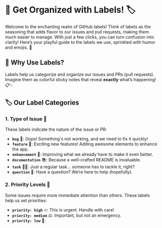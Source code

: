 
# 🎨 **Get Organized with Labels!** 🏷️

Welcome to the enchanting realm of GitHub labels! Think of labels as the seasoning that adds flavor to our issues and pull requests, making them much easier to manage. With just a few clicks, you can turn confusion into clarity! Here’s your playful guide to the labels we use, sprinkled with humor and emojis. 💫

## 🎯 **Why Use Labels?**

Labels help us categorize and organize our issues and PRs (pull requests). Imagine them as colorful sticky notes that reveal **exactly** what’s happening! 📋✨

## 🏷️ **Our Label Categories**

### 1. **Type of Issue** 👀

These labels indicate the nature of the issue or PR:

- **`bug`** 🐛: Oops! Something's not working, and we need to fix it quickly!
- **`feature`** 🚀: Exciting new features! Adding awesome elements to enhance the app.
- **`enhancement`** 🌟: Improving what we already have to make it even better.
- **`documentation`** 📚: Because a well-crafted README is invaluable.
- **`task`** 🧑‍💻: Just a regular task... someone has to tackle it, right?
- **`question`** 🤔: Have a question? We’re here to help (hopefully).

### 2. **Priority Levels** 🚨

Some issues require more immediate attention than others. These labels help us set priorities:

- **`priority: high`** 🔥: This is urgent. Handle with care!
- **`priority: medium`** ⚖️: Important, but not an emergency.
- **`priority: low`** 🐢: